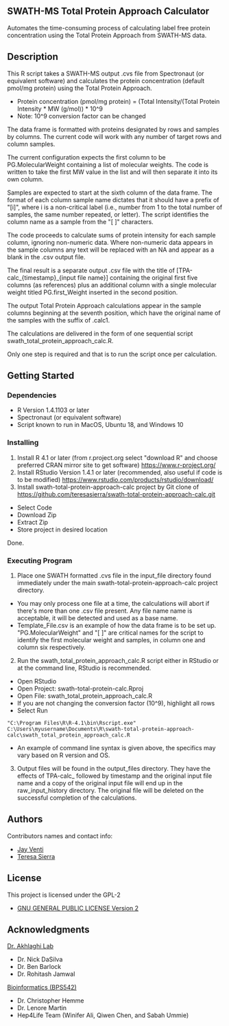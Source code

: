 
##  SWATH-MS Total Protein Approach Calculator


Automates the time-consuming process of calculating label free protein concentration using the Total Protein Approach from SWATH-MS data.

## Description

This R script takes a SWATH-MS output .cvs file from Spectronaut (or equivalent software) and calculates the protein concentration (default pmol/mg protein) using the Total Protein Approach. 

* Protein concentration (pmol/mg protein) = (Total Intensity/(Total Protein Intensity * MW (g/mol)) * 10^9
* Note: 10^9 conversion factor can be changed

The data frame is formatted with proteins designated by rows and samples by columns. The current code will work with any number of target rows and column samples.

The current configuration expects the first column to be PG.MolecularWeight containing a list of molecular weights. The code is written to take the first MW value in the list and will then separate it into its own column. 

Samples are expected to start at the sixth column of the data frame. The format of each column sample name dictates that it should have a prefix of "[i]", where i is a non-critical label (i.e., number from 1 to the total number of samples, the same number repeated, or letter). The script identifies the column name as a sample from the "[ ]" characters.

The code proceeds to calculate sums of protein intensity for each sample column, ignoring non-numeric data. Where non-numeric data appears in the sample columns any text will be replaced with an NA and appear as a blank in the .csv output file.

The final result is a separate output .csv file with the title of [TPA-calc_{timestamp}_{input file name}] containing the original first five columns (as references) plus an additional column with a single molecular weight titled PG.first_Weight inserted in the second position.

The output Total Protein Approach calculations appear in the  sample columns beginning at the seventh position, which have the original name of the samples with the suffix of .calc1.

The calculations are delivered in the form of one sequential script swath_total_protein_approach_calc.R.

Only one step is required and that is to run the script once per calculation. 


## Getting Started

### Dependencies

* R Version 1.4.1103 or later
* Spectronaut (or equivalent software)
* Script known to run in MacOS, Ubuntu 18, and Windows 10

### Installing

1) Install R 4.1 or later (from r.project.org select "download R" and choose preferred CRAN mirror site to get software)
https://www.r-project.org/
2) Install RStudio Version 1.4.1 or later (recommended, also useful if code is to be modified)
https://www.rstudio.com/products/rstudio/download/
3) Install swath-total-protein-approach-calc project by Git clone of https://github.com/teresasierra/swath-total-protein-approach-calc.git
* Select Code
* Download Zip
* Extract Zip
* Store project in desired location

Done.

### Executing Program

1) Place one SWATH formatted .cvs file in the input_file directory found immediately under the main swath-total-protein-approach-calc project directory.
* You may only process one file at a time, the calculations will abort if there's more than one .csv file present. Any file name name is acceptable, it will be detected and used as a base name.
* Template_File.csv is an example of how the data frame is to be set up. "PG.MolecularWeight" and "[ ]" are critical names for the script to identify the first molecular weight and samples, in column one and column six respectively.
2)  Run the swath_total_protein_approach_calc.R script either in RStudio or at the command line, RStudio is recommended.
* Open RStudio
* Open Project: swath-total-protein-calc.Rproj
* Open File: swath_total_protein_approach_calc.R
* If you are not changing the conversion factor (10^9), highlight all rows
* Select Run
```
"C:\Program Files\R\R-4.1\bin\Rscript.exe" C:\Users\myusername\Documents\R\swath-total-protein-approach-calc\swath_total_protein_approach_calc.R
```
* An example of command line syntax is given above, the specifics may vary based on R version and OS. 
3)  Output files will be found in the output_files directory. They have the effects of TPA-calc_ followed by timestamp and the original input file name and a copy of the original input file will end up in the raw_input_history directory. The original file will be deleted on the successful completion of the calculations.

## Authors

Contributors names and contact info:

* [Jay Venti](jayventi@gmail.com)  
* [Teresa Sierra](teresa_sierra@uri.edu)  

## License
This project is licensed under the GPL-2
* [GNU GENERAL PUBLIC LICENSE
Version 2](https://www.r-project.org/Licenses/GPL-2)

## Acknowledgments

[Dr. Akhlaghi Lab](https://web.uri.edu/pharmacy/research/akhlaghi/)
* Dr. Nick DaSilva
* Dr. Ben Barlock
* Dr. Rohitash Jamwal

[Bioinformatics (BPS542)](https://web.uri.edu/pharmacy/2013/08/16/bps542-bioinformatics-i/)
* Dr. Christopher Hemme
* Dr. Lenore Martin
* Hep4Life Team (Winifer Ali, Qiwen Chen, and Sabah Ummie)



